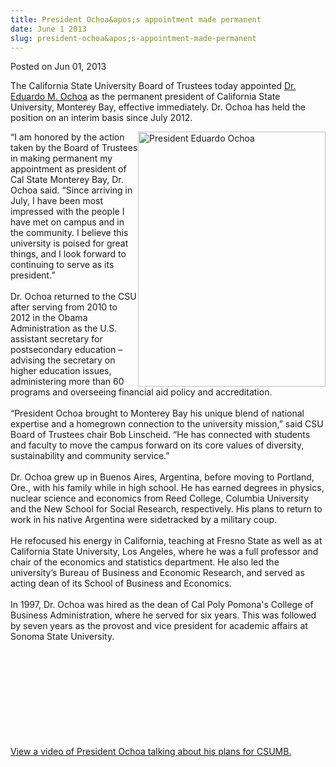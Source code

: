 ```yaml
---
title: President Ochoa&apos;s appointment made permanent
date: June 1 2013
slug: president-ochoa&apos;s-appointment-made-permanent
---
```


 



<span class="date">Posted on Jun 01, 2013    </span>
<p>The California State University Board of Trustees today
appointed <a href="https://president.csumb.edu/" rel="nofollow">Dr.
Eduardo M. Ochoa</a> as the permanent president of California State
University, Monterey Bay, effective immediately. Dr. Ochoa has held
the position on an interim basis since July 2012.&#xA0;</p>
<p><img alt="President Eduardo Ochoa" src="https://news.csumb.edu/sites/default/files/65/attachments/news/images/ochoa.eduardo.jpg" style="float:right; width:300px; height:408px">&#x201C;I am honored by
the action taken by the Board of Trustees in making permanent my
appointment as president of Cal State Monterey Bay, Dr. Ochoa said.
&#x201C;Since arriving in July, I have been most impressed with the people
I have met on campus and in the community. I believe this
university is poised for great things, and I look forward to
continuing to serve as its president.&#x201D;<br>
<br>
Dr. Ochoa returned to the CSU after serving from 2010 to 2012 in
the Obama Administration as the U.S. assistant secretary for
postsecondary education &#x2013; advising the secretary on higher
education issues, administering more than 60 programs and
overseeing financial aid policy and accreditation.<br>
<br>
&#x201C;President Ochoa brought to Monterey Bay his unique blend of
national expertise and a homegrown connection to the university
mission,&#x201D; said CSU Board of Trustees chair Bob Linscheid. &#x201C;He has
connected with students and faculty to move the campus forward on
its core values of diversity, sustainability and community
service.&#x201D;<br>
<br>
Dr. Ochoa grew up in Buenos Aires, Argentina, before moving to
Portland, Ore., with his family while in high school. He has earned
degrees in physics, nuclear science and economics from Reed
College, Columbia University and the New School for Social
Research, respectively. His plans to return to work in his native
Argentina were sidetracked by a military coup.<br>
<br>
He refocused his energy in California, teaching at Fresno State as
well as at California State University, Los Angeles, where he was a
full professor and chair of the economics and statistics
department. He also led the university&#x2019;s Bureau of Business and
Economic Research, and served as acting dean of its School of
Business and Economics.<br>
<br>
In 1997, Dr. Ochoa was hired as the dean of Cal Poly Pomona&apos;s
College of Business Administration, where he served for six years.
This was followed by seven years as the provost and vice president
for academic affairs at Sonoma State University.</br></br></br></br></br></br></br></br></br></br></img></p>
<p><a href="https://link.brightcove.com/services/player/bcpid4332064001?bckey=AQ~~,AAAAAGAh49c~,VkJ0Q8OW2TSxorDKSt0_tU-L1iX-gR0H&amp;bctid=2424303648001" rel="nofollow">View a video of President Ochoa talking about his
plans for CSUMB.</a></p>





 
